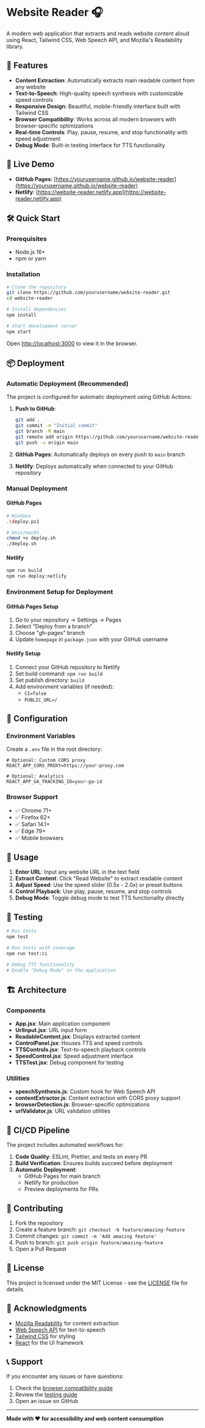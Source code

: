 # Website Reader 🎧

A modern web application that extracts and reads website content aloud using React, Tailwind CSS, Web Speech API, and Mozilla's Readability library.

## 🌟 Features

- **Content Extraction**: Automatically extracts main readable content from any website
- **Text-to-Speech**: High-quality speech synthesis with customizable speed controls
- **Responsive Design**: Beautiful, mobile-friendly interface built with Tailwind CSS
- **Browser Compatibility**: Works across all modern browsers with browser-specific optimizations
- **Real-time Controls**: Play, pause, resume, and stop functionality with speed adjustment
- **Debug Mode**: Built-in testing interface for TTS functionality

## 🚀 Live Demo

- **GitHub Pages**: [https://yourusername.github.io/website-reader](https://yourusername.github.io/website-reader)
- **Netlify**: [https://website-reader.netlify.app](https://website-reader.netlify.app)

## 🛠️ Quick Start

### Prerequisites
- Node.js 16+ 
- npm or yarn

### Installation

```bash
# Clone the repository
git clone https://github.com/yourusername/website-reader.git
cd website-reader

# Install dependencies
npm install

# Start development server
npm start
```

Open [http://localhost:3000](http://localhost:3000) to view it in the browser.

## 📦 Deployment

### Automatic Deployment (Recommended)

The project is configured for automatic deployment using GitHub Actions:

1. **Push to GitHub**:
   ```bash
   git add .
   git commit -m "Initial commit"
   git branch -M main
   git remote add origin https://github.com/yourusername/website-reader.git
   git push -u origin main
   ```

2. **GitHub Pages**: Automatically deploys on every push to `main` branch
3. **Netlify**: Deploys automatically when connected to your GitHub repository

### Manual Deployment

#### GitHub Pages
```bash
# Windows
.\deploy.ps1

# Unix/macOS
chmod +x deploy.sh
./deploy.sh
```

#### Netlify
```bash
npm run build
npm run deploy:netlify
```

### Environment Setup for Deployment

#### GitHub Pages Setup
1. Go to your repository → Settings → Pages
2. Select "Deploy from a branch"
3. Choose "gh-pages" branch
4. Update `homepage` in `package.json` with your GitHub username

#### Netlify Setup
1. Connect your GitHub repository to Netlify
2. Set build command: `npm run build`
3. Set publish directory: `build`
4. Add environment variables (if needed):
   - `CI=false`
   - `PUBLIC_URL=/`

## 🔧 Configuration

### Environment Variables
Create a `.env` file in the root directory:

```env
# Optional: Custom CORS proxy
REACT_APP_CORS_PROXY=https://your-proxy.com

# Optional: Analytics
REACT_APP_GA_TRACKING_ID=your-ga-id
```

### Browser Support
- ✅ Chrome 71+
- ✅ Firefox 62+
- ✅ Safari 14.1+
- ✅ Edge 79+
- ✅ Mobile browsers

## 🎯 Usage

1. **Enter URL**: Input any website URL in the text field
2. **Extract Content**: Click "Read Website" to extract readable content
3. **Adjust Speed**: Use the speed slider (0.5x - 2.0x) or preset buttons
4. **Control Playback**: Use play, pause, resume, and stop controls
5. **Debug Mode**: Toggle debug mode to test TTS functionality directly

## 🧪 Testing

```bash
# Run tests
npm test

# Run tests with coverage
npm run test:ci

# Debug TTS functionality
# Enable "Debug Mode" in the application
```

## 🏗️ Architecture

### Components
- **App.jsx**: Main application component
- **UrlInput.jsx**: URL input form
- **ReadableContent.jsx**: Displays extracted content
- **ControlPanel.jsx**: Houses TTS and speed controls
- **TTSControls.jsx**: Text-to-speech playback controls
- **SpeedControl.jsx**: Speed adjustment interface
- **TTSTest.jsx**: Debug component for testing

### Utilities
- **speechSynthesis.js**: Custom hook for Web Speech API
- **contentExtractor.js**: Content extraction with CORS proxy support
- **browserDetection.js**: Browser-specific optimizations
- **urlValidator.js**: URL validation utilities

## 🔄 CI/CD Pipeline

The project includes automated workflows for:

1. **Code Quality**: ESLint, Prettier, and tests on every PR
2. **Build Verification**: Ensures builds succeed before deployment
3. **Automatic Deployment**: 
   - GitHub Pages for main branch
   - Netlify for production
   - Preview deployments for PRs

## 🤝 Contributing

1. Fork the repository
2. Create a feature branch: `git checkout -b feature/amazing-feature`
3. Commit changes: `git commit -m 'Add amazing feature'`
4. Push to branch: `git push origin feature/amazing-feature`
5. Open a Pull Request

## 📝 License

This project is licensed under the MIT License - see the [LICENSE](LICENSE) file for details.

## 🙏 Acknowledgments

- [Mozilla Readability](https://github.com/mozilla/readability) for content extraction
- [Web Speech API](https://developer.mozilla.org/en-US/docs/Web/API/Web_Speech_API) for text-to-speech
- [Tailwind CSS](https://tailwindcss.com/) for styling
- [React](https://reactjs.org/) for the UI framework

## 📞 Support

If you encounter any issues or have questions:

1. Check the [browser compatibility guide](docs/browser-compatibility.md)
2. Review the [testing guide](docs/testing-guide.md)
3. Open an issue on GitHub

---

**Made with ❤️ for accessibility and web content consumption**
